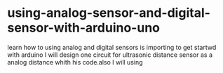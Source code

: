 # using-analog-sensor-and-digital-sensor-with-arduino-uno

learn how to using analog and digital sensors is importing to get startwd with arduino 
I will design one circuit for ultrasonic distance sensor as a analog distance whith his code.also I will using 
